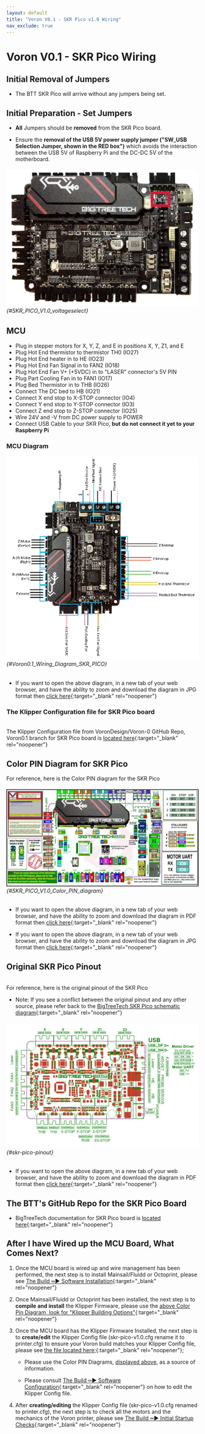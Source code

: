 ```yaml
---
layout: default
title: "Voron V0.1 - SKR Pico v1.0 Wiring"
nav_exclude: true
---
```

# Voron V0.1 - SKR Pico Wiring

## Initial Removal of Jumpers

* The BTT SKR Pico will arrive without any jumpers being set.

## Initial Preparation - Set Jumpers

* **All** Jumpers should be **removed** from the SKR Pico board.

* Ensure the **removal of the USB 5V power supply jumper ("SW_USB Selection Jumper, shown in the <span class="color-blind-red">RED box</span>")** which avoids the interaction between the USB 5V of Raspberry Pi and the DC-DC 5V of the motherboard.

###### ![](./images/SKR_PICO_V1.0_voltageselect.png) {#SKR_PICO_V1.0_voltageselect}

## MCU

* Plug in stepper motors for X, Y, Z, and E in positions X, Y, Z1, and E
* Plug Hot End thermistor to thermistor TH0 (IO27)
* Plug Hot End heater in to HE (IO23)
* Plug Hot End Fan Signal in to FAN2 (IO18)
* Plug Hot End Fan V+ (+5VDC) in to "LASER" connector's 5V PIN
* Plug Part Cooling Fan in to FAN1 (IO17)
* Plug Bed Thermistor in to THB (IO26)
* Connect The DC bed to HB (IO21)
* Connect X end stop to X-STOP connector (IO4)
* Connect Y end stop to Y-STOP connector (IO3)
* Connect Z end stop to Z-STOP connector (IO25)
* Wire 24V and -V from DC power supply to POWER
* Connect USB Cable to your SKR Pico, **but do not connect it yet to your Raspberry Pi**

### MCU Diagram

###### ![](.images/../images/Voron0.1_Wiring_Diagram_SKR_PICO_V1.0.jpg) {#Voron0.1_Wiring_Diagram_SKR_PICO}

* <span class="fs_percent_110">If you want to open the above diagram, in a new tab of your web browser, and have the ability to zoom and download the diagram in JPG format then [click here](./images/Voron0.1_Wiring_Diagram_SKR_PICO_V1.0.jpg){:target="_blank" rel="noopener"}</span>

### The Klipper Configuration file for SKR Pico board
<span> <br> </span>
The Klipper Configuration file from VoronDesign/Voron-0 GitHub Repo, Voron0.1 branch for SKR Pico board is [located here](https://github.com/VoronDesign/Voron-0/blob/Voron0.1/Firmware/skr-pico-v1.0.cfg){:target="_blank" rel="noopener"}

## Color PIN Diagram for SKR Pico

For reference, here is the Color PIN diagram for the SKR Pico
<span> <br> </span>

###### ![](./images/SKR_PICO_V1.0_Color_PIN_diagram.jpg) {#SKR_PICO_V1.0_Color_PIN_diagram}

* If you want to open the above diagram, in a new tab of your web browser, and have the ability to zoom and download the diagram in PDF format then [click here](./images/SKR_PICO_V1.0_Color_PIN_diagram.pdf){:target="_blank" rel="noopener"}

* If you want to open the above diagram, in a new tab of your web browser, and have the ability to zoom and download the diagram in JPG format then [click here](./images/SKR_PICO_V1.0_Color_PIN_diagram.jpg){:target="_blank" rel="noopener"}

## Original SKR Pico Pinout
<span> <br> </span>
For reference, here is the original pinout of the SKR Pico

* Note: If you see a conflict between the original pinout and any other source, please refer back to the [BigTreeTech SKR Pico schematic diagram](<./images/BTT SKR Pico V1.0-SCH.pdf>){:target="_blank" rel="noopener"}
<span> <br> </span>

###### ![](./images/skr-pico-pinout.png) {#skr-pico-pinout}

* If you want to open the above diagram, in a new tab of your web browser, and have the ability to zoom and download the diagram in PDF format then [click here](<./images/BTT SKR Pico V1.0-PIN.pdf>){:target="_blank" rel="noopener"}

## The BTT's GitHub Repo for the SKR Pico Board

* BigTreeTech documentation for SKR Pico board is [located here](https://github.com/bigtreetech/SKR-Pico){:target="_blank" rel="noopener"}

## After I have Wired up the MCU Board, What Comes Next?

1. Once the MCU board is wired up and wire management has been performed, the next step is to install Mainsail/Fluidd or Octoprint, please see [The Build ═► Software Installation](../../build/software/index#software-installation){:target="_blank" rel="noopener"}

2. Once Mainsail/Fluidd or Octoprint has been installed, the next step is to **compile and install** the Klipper Firmware, please use the [above Color Pin Diagram, look for "Klipper Building Options"](./images/SKR_PICO_V1.0_Color_PIN_diagram.pdf){:target="_blank" rel="noopener"}


3. Once the MCU board has the Klipper Firmware Installed, the next step is to **create/edit** the Klipper Config file (skr-pico-v1.0.cfg rename it to printer.cfg) to ensure your Voron build matches your Klipper Config file, please see [the file located here;](https://raw.githubusercontent.com/VoronDesign/Voron-0/Voron0.1/Firmware/skr-pico-v1.0.cfg){:target="_blank" rel="noopener"};

    * Please use the Color PIN Diagrams, [displayed above](#color-pin-diagram-for-skr-pico), as a source of information.

    * Please consult [The Build ═► Software Configuration](../../build/software/configuration#software-configuration){:target="_blank" rel="noopener"} on how to edit the Klipper Config file.

4. After **creating/editing** the Klipper Config file (skr-pico-v1.0.cfg renamed to printer.cfg), the next step is to check all the motors and the mechanics of the Voron printer, please see [The Build ═► Initial Startup Checks](../../build/startup/index#initial-startup-checks){:target="_blank" rel="noopener"}